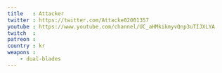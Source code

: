 ```yaml
---
title   : Attacker
twitter : https://twitter.com/Attacke02001357
youtube : https://www.youtube.com/channel/UC_aHMkikmyvQnp3uTIJXLYA
twitch  :
patreon :
country : kr
weapons :
    - dual-blades
---
```

